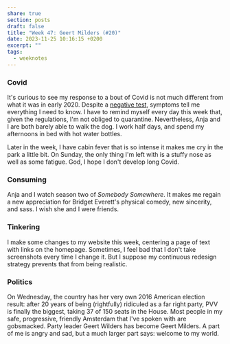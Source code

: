 ```yaml
---
share: true
section: posts
draft: false
title: "Week 47: Geert Milders (#20)"
date: 2023-11-25 10:16:15 +0200
excerpt: ""
tags:
  - weeknotes
---
```


### Covid
It's curious to see my response to a bout of Covid is not much different from what it was in early 2020. Despite a [negative test](/2023/11/19/week-46), symptoms tell me everything I need to know. I have to remind myself every day this week that, given the regulations, I'm not obliged to quarantine. Nevertheless, Anja and I are both barely able to walk the dog. I work half days, and spend my afternoons in bed with hot water bottles.

Later in the week, I have cabin fever that is so intense it makes me cry in the park a little bit. On Sunday, the only thing I'm left with is a stuffy nose as well as some fatigue. God, I hope I don't develop long Covid.

### Consuming
Anja and I watch season two of _Somebody Somewhere_. It makes me regain a new appreciation for Bridget Everett's physical comedy, new sincerity, and sass. I wish she and I were friends.

### Tinkering
I make some changes to my website this week, centering a page of text with links on the homepage. Sometimes, I feel bad that I don't take screenshots every time I change it. But I suppose my continuous redesign strategy prevents that from being realistic. 

### Politics
On Wednesday, the country has her very own 2016 American election result: after 20 years of being (rightfully) ridiculed as a far right party, PVV is finally the biggest, taking 37 of 150 seats in the House. Most people in my safe, progressive, friendly Amsterdam that I've spoken with are gobsmacked. Party leader Geert Wilders has become Geert Milders. A part of me is angry and sad, but a much larger part says: welcome to my world. 
